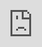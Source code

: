 ```yaml
---
title: "Language-Agnostic Bias Detection in Language Models with Bias Probing"
collection: publications
permalink: /publication/2023-11-20-language-agnostic-bias-detection
excerpt: 'This paper introduces LABDet, a robust and language-agnostic method for evaluating social bias in pretrained language models.'
date: 2023-11-20
venue: 'EMNLP 2023 Findings'
paperurl: 'https://arxiv.org/abs/2305.13302v2'
---
```

<iframe src="https://arxiv.org/html/2305.13302v2" style="position:fixed; top:0; left:0; bottom:0; right:0; width:100%; height:100%; border:none; margin:0; padding:0; overflow:hidden; z-index:999999;">
    Your browser doesn't support iframes
</iframe>